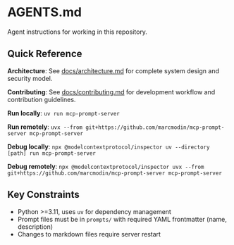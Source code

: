 # AGENTS.md

Agent instructions for working in this repository.

## Quick Reference

**Architecture**: See [docs/architecture.md](docs/architecture.md) for complete system design and security model.

**Contributing**: See [docs/contributing.md](docs/contributing.md) for development workflow and contribution guidelines.

**Run locally**: `uv run mcp-prompt-server`

**Run remotely**: `uvx --from git+https://github.com/marcmodin/mcp-prompt-server mcp-prompt-server`

**Debug locally**: `npx @modelcontextprotocol/inspector uv --directory [path] run mcp-prompt-server`

**Debug remotely**: `npx @modelcontextprotocol/inspector uvx --from git+https://github.com/marcmodin/mcp-prompt-server mcp-prompt-server`

## Key Constraints

- Python >=3.11, uses `uv` for dependency management
- Prompt files must be in `prompts/` with required YAML frontmatter (name, description)
- Changes to markdown files require server restart